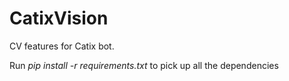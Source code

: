 # CatixVision
CV features for Catix bot.

Run *pip install -r requirements.txt* to pick up all the dependencies
